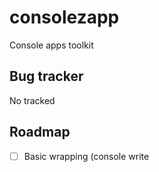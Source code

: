 # consolezapp
Console apps toolkit

## Bug tracker
No tracked

## Roadmap
- [ ] Basic wrapping (console write
